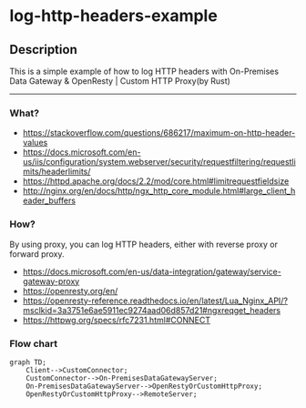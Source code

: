 # log-http-headers-example

## Description
This is a simple example of how to log HTTP headers with On-Premises Data Gateway & OpenResty | Custom HTTP Proxy(by Rust)
***

### What?
- https://stackoverflow.com/questions/686217/maximum-on-http-header-values
- https://docs.microsoft.com/en-us/iis/configuration/system.webserver/security/requestfiltering/requestlimits/headerlimits/
- https://httpd.apache.org/docs/2.2/mod/core.html#limitrequestfieldsize
- http://nginx.org/en/docs/http/ngx_http_core_module.html#large_client_header_buffers

### How?
By using proxy, you can log HTTP headers, either with reverse proxy or forward proxy.
- https://docs.microsoft.com/en-us/data-integration/gateway/service-gateway-proxy
- https://openresty.org/en/
- https://openresty-reference.readthedocs.io/en/latest/Lua_Nginx_API/?msclkid=3a3751e6ae5911ec9274aad06d857d21#ngxreqget_headers
- https://httpwg.org/specs/rfc7231.html#CONNECT


### Flow chart
```mermaid
graph TD;
    Client-->CustomConnector;
    CustomConnector-->On-PremisesDataGatewayServer;
    On-PremisesDataGatewayServer-->OpenRestyOrCustomHttpProxy;
    OpenRestyOrCustomHttpProxy-->RemoteServer;
```
